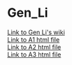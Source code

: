 # Gen_Li
[Link to Gen Li's wiki](https://github.com/bcb420-2024/Gen_Li/wiki) \
[Link to A1 html file](https://github.com/bcb420-2024/Gen_Li/blob/main/A1_Data_selection_and_initial_Processing/A1_Gen_Li.html) \
[Link to A2 html file](https://github.com/bcb420-2024/Gen_Li/blob/main/A2_Differential_Gene_expression_and_Preliminary_ORA/A2_Gen_LI.html) \
[Link to A3 html file](https://github.com/bcb420-2024/Gen_Li/blob/main/A3_Data_set_Pathway_and_Network_Analysis/A3_Gen_LI.html)
